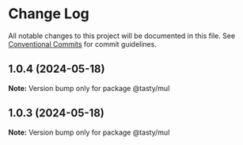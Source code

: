 # Change Log

All notable changes to this project will be documented in this file.
See [Conventional Commits](https://conventionalcommits.org) for commit guidelines.

## 1.0.4 (2024-05-18)

**Note:** Version bump only for package @tasty/mul





## 1.0.3 (2024-05-18)

**Note:** Version bump only for package @tasty/mul
